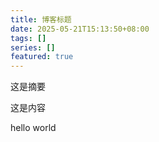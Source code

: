 ```yaml
---
title: 博客标题
date: 2025-05-21T15:13:50+08:00
tags: []
series: []
featured: true
---
```

这是摘要

<!--more-->

这是内容

hello world




